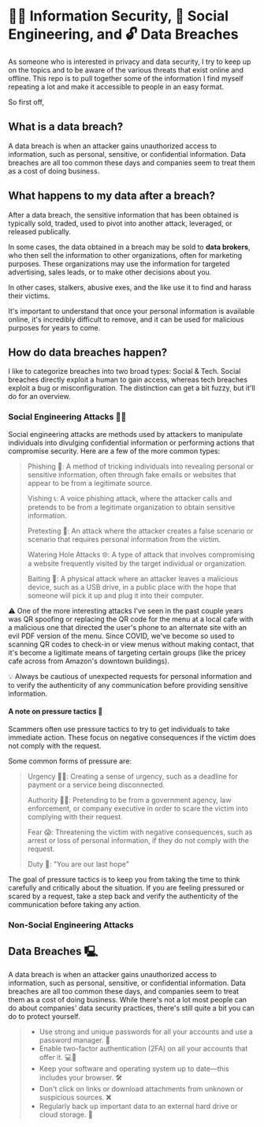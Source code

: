 # 🕵️‍♂️ Information Security, 💬 Social Engineering, and 🔓 Data Breaches

As someone who is interested in privacy and data security, I try to keep up on the topics and to be aware of the various threats that exist online and offline. This repo is to pull together some of the information I find myself repeating a lot and make it accessible to people in an easy format.

So first off,


## What is a data breach?

A data breach is when an attacker gains unauthorized access to information, such as personal, sensitive, or confidential information. Data breaches are all too common these days and companies seem to treat them as a cost of doing business.

## What happens to my data after a breach?

After a data breach, the sensitive information that has been obtained is typically sold, traded, used to pivot into another attack, leveraged, or released publically.

In some cases, the data obtained in a breach may be sold to **data brokers**, who then sell the information to other organizations, often for marketing purposes. These organizations may use the information for targeted advertising, sales leads, or to make other decisions about you.

In other cases, stalkers, abusive exes, and the like use it to find and harass their victims.

It's important to understand that once your personal information is available online, it's incredibly difficult to remove, and it can be used for malicious purposes for years to come.


## How do data breaches happen?

I like to categorize breaches into two broad types: Social & Tech. Social breaches directly exploit a human to gain access, whereas tech breaches exploit a bug or misconfiguration. The distinction can get a bit fuzzy, but it'll do for an overview.


### Social Engineering Attacks 🕵️‍♂️

Social engineering attacks are methods used by attackers to manipulate individuals into divulging confidential information or performing actions that compromise security. Here are a few of the more common types:

 > Phishing 🎣: A method of tricking individuals into revealing personal or sensitive information, often through fake emails or websites that appear to be from a legitimate source.
>
> Vishing 📞: A voice phishing attack, where the attacker calls and pretends to be from a legitimate organization to obtain sensitive information.
>
> Pretexting 💬: An attack where the attacker creates a false scenario or scenario that requires personal information from the victim.
>
> Watering Hole Attacks 🌐: A type of attack that involves compromising a website frequently visited by the target individual or organization.
>
> Baiting 💾: A physical attack where an attacker leaves a malicious device, such as a USB drive, in a public place with the hope that someone will pick it up and plug it into their computer.

⚠ One of the more interesting attacks I've seen in the past couple years was QR spoofing or replacing the QR code for the menu at a local cafe with a malicious one that directed the user's phone to an alternate site with an evil PDF version of the menu. Since COVID, we've become so used to scanning QR codes to check-in or view menus without making contact, that it's become a ligitimate means of targeting certain groups (like the pricey cafe across from Amazon's downtown buildings).

💡 Always be cautious of unexpected requests for personal information and to verify the authenticity of any communication before providing sensitive information.


#### A note on pressure tactics 💬

Scammers often use pressure tactics to try to get individuals to take immediate action. These focus on negative consequences if the victim does not comply with the request.

Some common forms of pressure are:

> Urgency 🏃‍♀️: Creating a sense of urgency, such as a deadline for payment or a service being disconnected.
>
> Authority 💂‍♂️: Pretending to be from a government agency, law enforcement, or company executive in order to scare the victim into complying with their request.
>
> Fear 😱: Threatening the victim with negative consequences, such as arrest or loss of personal information, if they do not comply with the request.
>
> Duty 🙇: "You are our last hope"
 
The goal of pressure tactics is to keep you from taking the time to think carefully and critically about the situation. If you are feeling pressured or scared by a request, take a step back and verify the authenticity of the communication before taking any action.


### Non-Social Engineering Attacks

## Data Breaches 🖳

A data breach is when an attacker gains unauthorized access to information, such as personal, sensitive, or confidential information. Data breaches are all too common these days, and companies seem to treat them as a cost of doing business. While there's not a lot most people can do about companies' data security practices, there's still quite a bit you can do to protect yourself.

>  * Use strong and unique passwords for all your accounts and use a password manager. 🔑
>  * Enable two-factor authentication (2FA) on all your accounts that offer it. 💻📱
>  * Keep your software and operating system up to date—this includes your browser. 🛠️
>  * Don't click on links or download attachments from unknown or suspicious sources. ❌
>  * Regularly back up important data to an external hard drive or cloud storage. 💾


